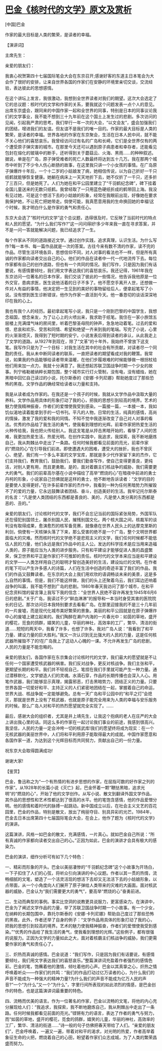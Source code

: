 # [巴金《核时代的文学》原文及赏析](https://www.vrrw.net/wx/14612.html)

[中国]巴金

作家的最大目标是人类的繁荣，是读者的幸福。

【演讲词】

主席先生：

亲爱的朋友们：

我衷心祝贺第四十七届国际笔会大会在东京召开;感谢好客的东道主日本笔会为大会作了很好的安排，让来自世界各国的作家们在安静的环境里亲切交谈，交流经验，表达彼此的思想感情。

在这个讲坛上发言，我很激动，我想到全世界读者对我们的期望。这次大会选定了它的总议题：核时代的文学和作家的关系，要我就这个问题发表一点个人的意见。出席东京盛会，跟同来的中国作家一起和全世界的同事，特别是日本的同事议论我们的文学事业，我不能不想到三十九年前在这个国土上发生过的悲剧。多次访问的见闻，引起我严肃的思考。我们举行一年一次的大会，“以文会友”，盛会加强我们的团结，增进我们的友谊。但友谊不是我们的唯一目的。作家的最大目标是人类的繁荣，是读者的幸福。世界各地的作家在东京聚会，生活在日本人民中间，就不能不关心他们的喜怒哀乐。我曾经访问过有名的广岛和长崎，它们是全世界仅有的两个遭受原子弹灾害的城市。在那里今天还可以遇到原子病患者和幸存者，还能看见包封在熔化的玻璃中的断手，还听得到关于蘑菇云、火海、黑雨……的种种叙述。据说，单是在广岛，原子弹受难者的死亡人数最终将达到五十几万。我在那两个城市中听到了不少令人伤心断肠的故事，在这里我只讲一个小女孩的事情。在广岛原子弹爆炸十年后，一个十二岁的小姑娘发了病，她相信传说，以为自己折好一千只纸鹤就能够恢复健康。她躺在病床上一天天地折下去，她不仅折了一千只，还多折了三百只，但是她死了。人们为她在和平公园里建立了“千羽鹤纪念碑”，碑下挂着全国儿童送来的无数只纸鹤。我曾经取了一只用蓝色硬纸折成的鹤带回上海。我没有见过她，可是这个想活下去的小姑娘的形象，经常在我眼前出现，好像她在要求我保护她，不让死亡把她带走。倘使可能，我真愿意用我的生命换回她的幸福!这个时候，我才明白什么是作家的勇气和责任心。

东京大会选了“核时代的文学”这个总议题，选得很及时，它反映了当前时代的特点和人民的愿望。“为什么我们写作?”这一问问得好!多少年来我一直在寻求答案，并不是一问一答就能解决问题，我已经追求了一生。

每个作家从不同的道路接近文学。通过创作实践，追求真理，认识生活。为什么写作?每一本书、每一篇作品就是一次的答案。古往今来有数不清的作家，读不完的作品。尽管生活环境各异，思想信仰不同，对人对事的看法也不一样，但是所有真诚的作家都向读者交出自己的心。他们的作品在读者中一代一代地流传下去。每位作家都有自己的创作道路，但也有一个共同的情况。我们写作，只是因为我们有话要说，有感情要倾吐，我们用文字表达我们的喜怒哀乐。我还记得，1961年我在东京访问一位著名的日本作家，我们交谈了彼此的一些情况，他告诉我他原是一位外交官，患病求医，医生说他活着的日子不多了。他不愿空手离开人世，还想做一件对人有益的事情，他决定把一生见到的美好的事物留给后人，便拿起笔写了小说。没有想到医生诊断错误，他作为作家一直活到今天。他一番恳切的谈话深深地印在我的心上。



我也有我个人的经历。最初拿起笔写小说，我只是一个刚到巴黎的中国学生，我想念祖国，想念亲友，为了让心上的火喷出来，我求助于纸笔。我住在一家小旅馆五层楼上充满煤气味的房间里，听着巴黎圣母院的钟声，急急地动着笔。过去的爱和恨、悲哀和欢乐、受苦和同情、希望和绝望一齐来到我的笔端。写完了小说，心里的火渐渐熄灭，我得到了短时期的安宁。小说发表后得到读者的承认，从此我走上了文学的道路。从1927年到现在，除了“文革”的十年外，我始终不曾放下这支笔。我写作只是为了一个目标：对我生活在其中的社会有所贡献，对读者尽一个同胞的责任。我从未中断同读者的联系，一直把读者的期望看成对我的鞭策。我常说，如果我的作品能够给读者带来温暖，在他们步履艰难的时候能够做一根拐杖给他们用来加一点力，我就十分满意了。我还想起苏联卫国战争时期一个少女的故事。列宁格勒被纳粹长期包围，整个城市实行灯火管制，没有电，没有蜡烛，她在黑暗中回忆自己读过的小说，托尔斯泰的《安娜·卡列尼娜》帮助她度过了那些恐怖的黑夜。文学作品的确经常给读者以力量和支持。

我是从读者成为作家的。在我还是一个孩子的时候，我就从文学作品中汲取大量的养料。文学作品用具体的形象打动了我的心，把我的思想引到较高的境界。艺术的魅力使我精神振奋，作者们的爱憎使我受到感染。一篇接一篇，一本接一本，我如饥似渴地读着能拿到手的一切书刊。平凡的人物，日常的生活，纯真的感情，高尚的情操，激发了我的爱和我的同情。不知不觉中我逐渐改变了自己对人对事的看法。优秀的作品给了我生活的勇气，使我看到理想的光辉。前辈作家把热爱生活的火种传给我，我也把火传给别人。我这支笔是从抨击黑暗开始的，看够了人间的苦难，我更加热爱生活，热爱光明。在创作实践中，我追求，我探索，我不断地磨炼自己，我从荆棘丛中走出了一条路。任何时候我都看见前面的亮光，前辈作家的“燃烧的心”在引导我们前进。即使遭遇大的困难，遭受大的挫折，我也不曾灰心、绝望，我们有一个多么丰富的文学宝库，那就是多少代作家留下来的杰作，它们支持我们，教育我们，鼓励我们，要我们勤奋写作，使自己变得更善良，更纯洁，对别人更有用，而且更勇敢。是的，面对着霸主们核战争的威胁，我们需要更大的勇气。我们的前辈高尔基在小说中描绘了高举“燃烧的心”在暗夜中前进的勇士丹柯的形象，小说家自己仿佛就是这样的勇士，他不断地告诉读者：“文学的目的是要使人变得更好。”在许多前辈作家的杰作中，我看到一种为任何黑暗势力所摧毁不了的爱的力量，它永远鼓舞读者团结、奋斗，创造美好的生活。我牢记托尔斯泰的名言：“凡是使人类团结的东西都是善良的、美的，凡是使人类分离的东西都是恶的、丑的。”

亲爱的朋友们，讨论核时代的文学，我们不会忘记当前的国际紧张局势，外国军队还在侵犯别国领土，屠杀别国人民，摧残别国文化。两个核大国之间，核裁军的谈判没有取得成果，愈演愈烈的核军备竞赛，就像悬在世界人民头上的达摩克里斯的利剑，倘使有一天核弹头落了下来，那么受害的绝不是一个广岛，整个文明世界都面临大的灾难。然而核时代的文学绝不是悲观主义的文学，我们任何时候都不能低估人民的力量，他们永远是我们作品中的主人公。发达的科学技术是应当用来造福人类的，原子能应当为人类的进步服务。只有和平建设才能够促进人类的昌盛繁荣，保卫世界和平正是作家们不可推卸的责任。核时代的文学本来应当是和平建设的文学——人类怎样用自己的聪明才智创造美好的生活，建设灿烂的文明。在作者的笔下可以产生许多感人的诗篇，人们在生活中创造的奇迹丰富了我们的作品，我们的作品又鼓舞读者。在东京的大会上我们用欢欣的语调畅谈未来的美景，这是多么自然的事情。但是，我们不能这样做，我们的头上还聚着乌云，我们耳边还响着战争的叫嚣，我不能不想到广岛的悲剧。1980年春天我访问了那个城市，在和平纪念资料馆的留言簿上我写下我的信念：“全世界人民绝不容许再发生1945年6月6日的悲剧。”关于广岛，我读过不少“鲜血淋淋”的报导和一本当时身受其害的医院院长的日记。那次访问日本我特别要求去看看广岛。在那里迎接我的不是三十几年前的一片废墟，而是现代化城市美好繁荣的景象。美丽的和平公园就是在原子弹爆炸中心的废墟上建立起来的。我们陶醉在濑户内海的一片春光中：如茵的草地，盛开的樱花，觅食的鸽群，嬉笑的儿童，华丽的神社，高效率的工厂，繁华、清洁的街道……短短的两天中，我看了许多，也想了许多。我对广岛人说：“我看到了和平力量、建设力量的巨大胜利。”我又一次认识到无比强大的人民的力量，这是任何核武器所摧毁不了的!在广岛我上了这动人心魄的一课。不允许再发生广岛的悲剧，人民的力量是不能忽略的。

亲爱的朋友们，各国作家在东京集会讨论核时代的文学，我们最大的愿望就是不让任何一个国家遭受核武器的祸害。我们反对战争，更反对核战争。我们主张和平，更期望长期的和平。我们并不轻视自己，笔捏在我们手里就可能产生一种力量。通过潜移默化，文学塑造人们的灵魂。水滴石穿，作品的长期传播也会深入人心。用笔作武器，我们能够显示真理，揭露邪恶，打击黑暗势力，团结正义的力量。只要世界各国一切爱好和平、主持正义的人们紧密地团结在一起，掌握着自己的命运，世界大战、核战争就一定能够避免。总有一天广岛和平公园中的“和平之灯”会熄灭，那就是世界上没有了核武器，也就是原子能完全用来为人类的幸福与安乐服务的时候。那么广岛人对和平的热烈愿望就完全实现了。……

最后，感谢大会的组织者，尤其是井上靖先生，让我这个抱病的老人在庄严的大会上讲出我心里的话。同这么多的作家在一起讨论我们事业的前途，我感到很高兴。我坚信，人民的力量一定会冲垮一切的核武库!我们的愿望终将成为现实：在一个无核武器的美丽世界中，人们将和平利用原子能取得最大的成就。中国作家愿意和各国作家一道，为达到这个光辉目标而共同努力，贡献出自己的一份力量。

祝东京大会取得圆满成功!

谢谢大家!

【鉴赏】

巴金，鲁迅称之为“一个有热情的有进步思想的作家，在屈指可数的好作家之列的作家”。从1928年的长篇小说《灭亡》起，巴金怀着一颗“鞭挞黑暗，追求光明”的“燃烧的心”，开始了他的文学创作。从写小说、散文到翻译外国文学作品，其作品的思想性和艺术性都达到了很高的水平。他的笔饱含感情，他的作品爱憎分明。他的感情和着时代的脉搏一起跳动。新中国成立以后，在社会主义文艺的百花园里，巴金的作品，特别是散文，放出了绚丽夺目、别具异彩的光芒。1984年，巴金去日本出席第四十七届国际笔会大会，在会上，他作了题为《核时代的文学》的演讲。

这篇演讲，风格一如巴金的散文，充满感情，一片真心。就如巴金自己所说：“所有真诚的作家都向读者交出自己的心。”正因为如此，巴金的演讲才会具有极大的感染力。

巴金的演讲，细作分析可有如下几个特色：

一、精彩而形象的开头。巴金以美丽凄惨的“千羽鹤纪念碑”这个小故事为开场白，一下子扣住了人们的心弦，将听众引向演讲的中心议题。作者以其一贯的热情，流畅细腻的文笔，塑造了一个活灵活现的想活下去却又无法活下去的小姑娘形象，以点带面，从一个小角度向人们展开了原子弹给人类带来的灾难的大画面。面对核武器的威胁，巴金认为“我们需要更大的勇气”，要高举“燃烧的心”奋勇前进。

二、生动而典型的事例。事实比空洞的说教更具说服力，更富感染力。在演讲中，巴金为了阐述文学作品的力量，举了苏联卫国战争时期一个小故事。有一个少女，在纳粹的长期包围中，靠托尔斯泰的《安娜·卡列尼娜》帮助自己度过了那些恐怖的黑夜。此外，作者还举了自身的例子：“文学作品用具体的形象打动了我的心，把我的思想引到较高的境界。艺术的魅力使我精神振奋，作者们的爱憎使我受到感染。”“优秀的作品给了我生活的勇气，使我看到理想的光辉。”这些例子，都有很强的说服力。正因为文学的力量如此之大，面对着核霸主们核战争的威胁，我们更需要作家的勇气和责任心了。

三、炽热而真诚的感情。巴金说道：“我们写作，只是因为我们有话要说，有感情要倾吐，我们用文字表达我们的喜怒哀乐。”整篇演讲词充盈着作者强烈的感情色彩。巴金的笔，饱蘸着他的激情，倾吐着他的心声。巴金以其真挚之心，炽热之情呼唤着听众——作家们的共鸣：“我们的作品打动过亿万读者的心，为什么我们的声音不能成为一种强大的精神力量?为什么我们的声音不能成为亿万人民的声音?”一个“为什么”又一个“为什么”，字里行间所表现的如此浓烈的情感，是巴金创作的特色，也是这篇演讲词最重要的特色。

四、流畅而优美的语言。作为一位著名的作家，巴金以流畅的文笔，将他的内心充分展现给人们：“我追求，我探索，我不断地磨炼自己，我从荆棘丛中走出了一条路。任何时候我都看见前面的亮光。”铿锵有力的语言，表达了作者的勇气与努力，而“如茵的草地，盛开的樱花，觅食的鸽群，嬉笑的儿童，华丽的神社，高效率的工厂，繁华、清洁的街道……”诗一般的句子仿佛把春天带给了人们。“亲爱的朋友们”，巴金呼唤着，一遍又一遍，带着对和平的渴求，对光明的热爱，作者高举着象征生命的火把，燃烧着自己的心田，盼望着作家们众志成城，为了人类的繁荣昌盛而努力。

